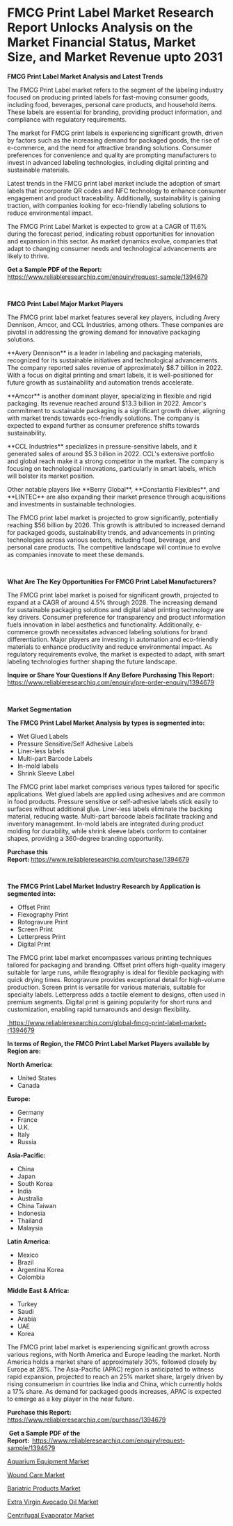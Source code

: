<p><h1>FMCG Print Label Market Research Report Unlocks Analysis on the Market Financial Status, Market Size, and Market Revenue upto 2031</h1></p><p><strong>FMCG Print Label Market Analysis and Latest Trends</strong></p>
<p><p>The FMCG Print Label market refers to the segment of the labeling industry focused on producing printed labels for fast-moving consumer goods, including food, beverages, personal care products, and household items. These labels are essential for branding, providing product information, and compliance with regulatory requirements.</p><p>The market for FMCG print labels is experiencing significant growth, driven by factors such as the increasing demand for packaged goods, the rise of e-commerce, and the need for attractive branding solutions. Consumer preferences for convenience and quality are prompting manufacturers to invest in advanced labeling technologies, including digital printing and sustainable materials.</p><p>Latest trends in the FMCG print label market include the adoption of smart labels that incorporate QR codes and NFC technology to enhance consumer engagement and product traceability. Additionally, sustainability is gaining traction, with companies looking for eco-friendly labeling solutions to reduce environmental impact. </p><p>The FMCG Print Label Market is expected to grow at a CAGR of 11.6% during the forecast period, indicating robust opportunities for innovation and expansion in this sector. As market dynamics evolve, companies that adapt to changing consumer needs and technological advancements are likely to thrive.</p></p>
<p><strong>Get a Sample PDF of the Report:&nbsp;</strong> <a href="https://www.reliableresearchiq.com/enquiry/request-sample/1394679?utm_campaign=1088&utm_medium=2&utm_source=Github&utm_content=ia&utm_term=17112024&utm_id=fmcg-print-label">https://www.reliableresearchiq.com/enquiry/request-sample/1394679</a></p>
<p>&nbsp;</p>
<p><strong>FMCG Print Label Major Market Players</strong></p>
<p><p>The FMCG print label market features several key players, including Avery Dennison, Amcor, and CCL Industries, among others. These companies are pivotal in addressing the growing demand for innovative packaging solutions. </p><p>**Avery Dennison** is a leader in labeling and packaging materials, recognized for its sustainable initiatives and technological advancements. The company reported sales revenue of approximately $8.7 billion in 2022. With a focus on digital printing and smart labels, it is well-positioned for future growth as sustainability and automation trends accelerate.</p><p>**Amcor** is another dominant player, specializing in flexible and rigid packaging. Its revenue reached around $13.3 billion in 2022. Amcor's commitment to sustainable packaging is a significant growth driver, aligning with market trends towards eco-friendly solutions. The company is expected to expand further as consumer preference shifts towards sustainability.</p><p>**CCL Industries** specializes in pressure-sensitive labels, and it generated sales of around $5.3 billion in 2022. CCL's extensive portfolio and global reach make it a strong competitor in the market. The company is focusing on technological innovations, particularly in smart labels, which will bolster its market position.</p><p>Other notable players like **Berry Global**, **Constantia Flexibles**, and **LINTEC** are also expanding their market presence through acquisitions and investments in sustainable technologies. </p><p>The FMCG print label market is projected to grow significantly, potentially reaching $56 billion by 2026. This growth is attributed to increased demand for packaged goods, sustainability trends, and advancements in printing technologies across various sectors, including food, beverage, and personal care products. The competitive landscape will continue to evolve as companies innovate to meet these demands.</p></p>
<p>&nbsp;</p>
<p><strong>What Are The Key Opportunities For FMCG Print Label Manufacturers?</strong></p>
<p><p>The FMCG print label market is poised for significant growth, projected to expand at a CAGR of around 4.5% through 2028. The increasing demand for sustainable packaging solutions and digital label printing technology are key drivers. Consumer preference for transparency and product information fuels innovation in label aesthetics and functionality. Additionally, e-commerce growth necessitates advanced labeling solutions for brand differentiation. Major players are investing in automation and eco-friendly materials to enhance productivity and reduce environmental impact. As regulatory requirements evolve, the market is expected to adapt, with smart labeling technologies further shaping the future landscape.</p></p>
<p><strong>Inquire or Share Your Questions If Any Before Purchasing This Report:</strong> <a href="https://www.reliableresearchiq.com/enquiry/pre-order-enquiry/1394679?utm_campaign=1088&utm_medium=2&utm_source=Github&utm_content=ia&utm_term=17112024&utm_id=fmcg-print-label">https://www.reliableresearchiq.com/enquiry/pre-order-enquiry/1394679</a></p>
<p>&nbsp;</p>
<p><strong>Market Segmentation</strong></p>
<p><strong>The FMCG Print Label Market Analysis by types is segmented into:</strong></p>
<p><ul><li>Wet Glued Labels</li><li>Pressure Sensitive/Self Adhesive Labels</li><li>Liner-less labels</li><li>Multi-part Barcode Labels</li><li>In-mold labels</li><li>Shrink Sleeve Label</li></ul></p>
<p><p>The FMCG print label market comprises various types tailored for specific applications. Wet glued labels are applied using adhesives and are common in food products. Pressure sensitive or self-adhesive labels stick easily to surfaces without additional glue. Liner-less labels eliminate the backing material, reducing waste. Multi-part barcode labels facilitate tracking and inventory management. In-mold labels are integrated during product molding for durability, while shrink sleeve labels conform to container shapes, providing a 360-degree branding opportunity.</p></p>
<p><strong>Purchase this Report:&nbsp;</strong><a href="https://www.reliableresearchiq.com/purchase/1394679?utm_campaign=1088&utm_medium=2&utm_source=Github&utm_content=ia&utm_term=17112024&utm_id=fmcg-print-label">https://www.reliableresearchiq.com/purchase/1394679</a></p>
<p>&nbsp;</p>
<p><strong>The FMCG Print Label Market Industry Research by Application is segmented into:</strong></p>
<p><ul><li>Offset Print</li><li>Flexography Print</li><li>Rotogravure Print</li><li>Screen Print</li><li>Letterpress Print</li><li>Digital Print</li></ul></p>
<p><p>The FMCG print label market encompasses various printing techniques tailored for packaging and branding. Offset print offers high-quality imagery suitable for large runs, while flexography is ideal for flexible packaging with quick drying times. Rotogravure provides exceptional detail for high-volume production. Screen print is versatile for various materials, suitable for specialty labels. Letterpress adds a tactile element to designs, often used in premium segments. Digital print is gaining popularity for short runs and customization, enabling rapid turnarounds and design flexibility.</p></p>
<p><a href="https://www.reliableresearchiq.com/global-fmcg-print-label-market-r1394679?utm_campaign=1088&utm_medium=2&utm_source=Github&utm_content=ia&utm_term=17112024&utm_id=fmcg-print-label">&nbsp;https://www.reliableresearchiq.com/global-fmcg-print-label-market-r1394679</a></p>
<p><strong>In terms of Region, the FMCG Print Label Market Players available by Region are:</strong></p>
<p>
    <p> <strong> North America: </strong>
        <ul>
            <li>United States</li>
            <li>Canada</li>
        </ul>
        </p> 
    <p> <strong> Europe: </strong>
        <ul>
            <li>Germany</li>
            <li>France</li>
            <li>U.K.</li>
            <li>Italy</li>
            <li>Russia</li>
        </ul>
        </p> 
    <p> <strong> Asia-Pacific: </strong>
        <ul>
            <li>China</li>
            <li>Japan</li>
            <li>South Korea</li>
            <li>India</li>
            <li>Australia</li>
            <li>China Taiwan</li>
            <li>Indonesia</li>
            <li>Thailand</li>
            <li>Malaysia</li>
        </ul>
        </p> 
    <p> <strong> Latin America: </strong>
        <ul>
            <li>Mexico</li>
            <li>Brazil</li>
            <li>Argentina Korea</li>
            <li>Colombia</li>
        </ul>
        </p> 
    <p> <strong> Middle East & Africa: </strong>
        <ul>
            <li>Turkey</li>
            <li>Saudi</li>
            <li>Arabia</li>
            <li>UAE</li>
            <li>Korea</li>
        </ul>
    </p>
    </p>
<p><p>The FMCG print label market is experiencing significant growth across various regions, with North America and Europe leading the market. North America holds a market share of approximately 30%, followed closely by Europe at 28%. The Asia-Pacific (APAC) region is anticipated to witness rapid expansion, projected to reach an 25% market share, largely driven by rising consumerism in countries like India and China, which currently holds a 17% share. As demand for packaged goods increases, APAC is expected to emerge as a key player in the near future.</p></p>
<p><strong>Purchase this Report: </strong><a href="https://www.reliableresearchiq.com/purchase/1394679?utm_campaign=1088&utm_medium=2&utm_source=Github&utm_content=ia&utm_term=17112024&utm_id=fmcg-print-label">https://www.reliableresearchiq.com/purchase/1394679</a></p>
<p>&nbsp;<strong>Get a Sample PDF of the Report:&nbsp;&nbsp;</strong><a href="https://www.reliableresearchiq.com/enquiry/request-sample/1394679?utm_campaign=1088&utm_medium=2&utm_source=Github&utm_content=ia&utm_term=17112024&utm_id=fmcg-print-label">https://www.reliableresearchiq.com/enquiry/request-sample/1394679</a></p>
<p><strong></strong></p>
<p><p><a href="https://www.linkedin.com/pulse/aquarium-equipment-market-outlook-forecast-from-2024-2031-7rvve?utm_campaign=1088&utm_medium=2&utm_source=Github&utm_content=ia&utm_term=17112024&utm_id=fmcg-print-label">Aquarium Equipment Market</a></p><p><a href="https://issuu.com/reportprime-2/docs/wound-care-market-size-2030.pptx_4076e9caa146d9?utm_campaign=1088&utm_medium=2&utm_source=Github&utm_content=ia&utm_term=17112024&utm_id=fmcg-print-label">Wound Care Market</a></p><p><a href="https://issuu.com/reportprime-2/docs/bariatric-products-market-size-2030_3a9e26fde89156?utm_campaign=1088&utm_medium=2&utm_source=Github&utm_content=ia&utm_term=17112024&utm_id=fmcg-print-label">Bariatric Products Market</a></p><p><a href="https://www.linkedin.com/pulse/extra-virgin-avocado-oil-market-evolution-global-trends-regional-b8ouf?utm_campaign=1088&utm_medium=2&utm_source=Github&utm_content=ia&utm_term=17112024&utm_id=fmcg-print-label">Extra Virgin Avocado Oil Market</a></p><p><a href="https://www.linkedin.com/pulse/global-perspectives-centrifugal-evaporator-market-trends-oq4qe?utm_campaign=1088&utm_medium=2&utm_source=Github&utm_content=ia&utm_term=17112024&utm_id=fmcg-print-label">Centrifugal Evaporator Market</a></p></p>